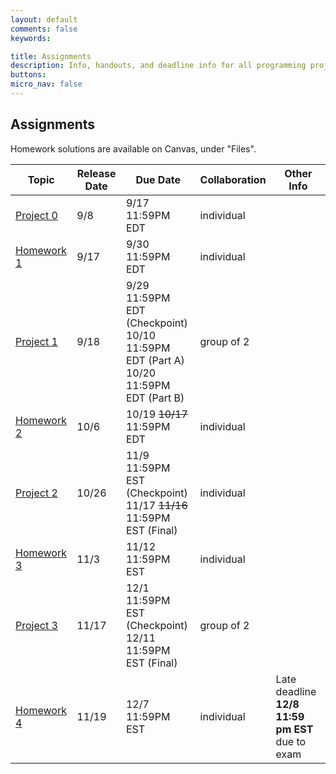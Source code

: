 ```yaml
---
layout: default
comments: false
keywords:

title: Assignments
description: Info, handouts, and deadline info for all programming projects and homeworks in the course.
buttons:
micro_nav: false
---
```


## Assignments

Homework solutions are available on Canvas, under "Files".

| Topic                                     | Release Date | Due Date          | Collaboration | Other Info |
|-------------------------------------------|--------------|-------------------|---------------|------------|
| [Project 0](https://github.com/15-440/P0) | 9/8          | 9/17 11:59PM EDT  | individual    |            |
| [Homework 1](https://www.gradescope.com/courses/158485)  | 9/17         | 9/30 11:59PM EDT  | individual    |            |
| [Project 1](https://github.com/15-440/p1) | 9/18 | 9/29 11:59PM EDT (Checkpoint) <br> 10/10 11:59PM EDT (Part A) <br> 10/20 11:59PM EDT (Part B)| group of 2  |     |
| [Homework 2](https://www.gradescope.com/courses/158485) | 10/6         | 10/19 ~~10/17~~ 11:59PM EDT | individual    |            |
| [Project 2](https://github.com/15-440/P2) | 10/26        | 11/9 11:59PM EST (Checkpoint) <br> 11/17 ~~11/16~~ 11:59PM EST (Final) | individual  |     |
| [Homework 3](https://www.gradescope.com/courses/158485) | 11/3         | 11/12 11:59PM EST | individual    |            |
| [Project 3](https://github.com/15-440/p3) | 11/17        | 12/1 11:59PM EST (Checkpoint) <br> 12/11 11:59PM EST (Final) | group of 2  |     |
| [Homework 4](https://www.gradescope.com/courses/158485) | 11/19        | 12/7 11:59PM EST | individual    | Late deadline **12/8 11:59 pm EST** due to exam           |
